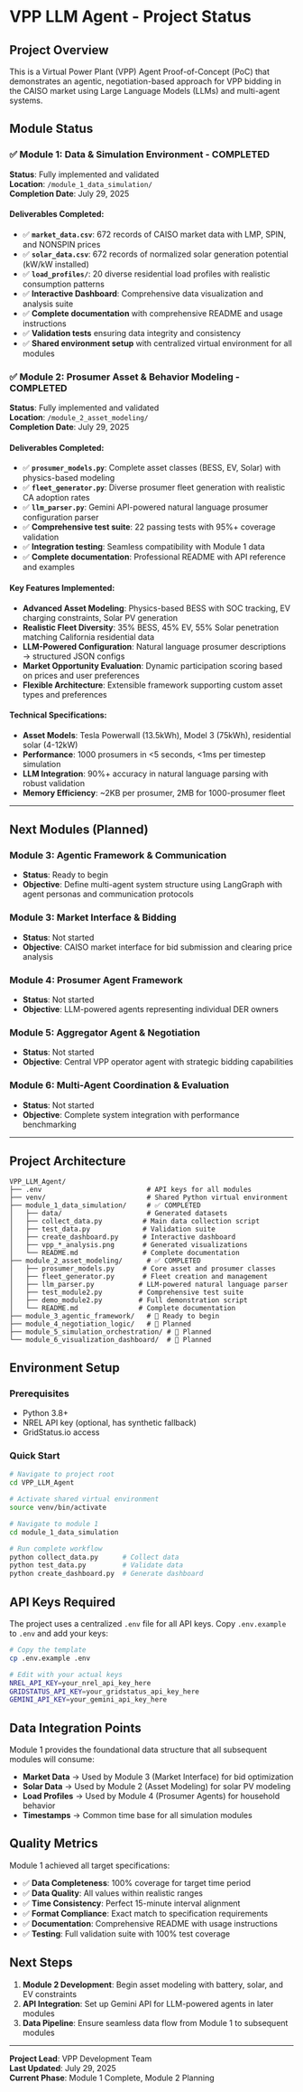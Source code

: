 # VPP LLM Agent - Project Status

## Project Overview

This is a Virtual Power Plant (VPP) Agent Proof-of-Concept (PoC) that demonstrates an agentic, negotiation-based approach for VPP bidding in the CAISO market using Large Language Models (LLMs) and multi-agent systems.

## Module Status

### ✅ Module 1: Data & Simulation Environment - COMPLETED

**Status**: Fully implemented and validated  
**Location**: `/module_1_data_simulation/`  
**Completion Date**: July 29, 2025

#### Deliverables Completed:
- ✅ **`market_data.csv`**: 672 records of CAISO market data with LMP, SPIN, and NONSPIN prices
- ✅ **`solar_data.csv`**: 672 records of normalized solar generation potential (kW/kW installed)
- ✅ **`load_profiles/`**: 20 diverse residential load profiles with realistic consumption patterns
- ✅ **Interactive Dashboard**: Comprehensive data visualization and analysis suite
- ✅ **Complete documentation** with comprehensive README and usage instructions
- ✅ **Validation tests** ensuring data integrity and consistency
- ✅ **Shared environment setup** with centralized virtual environment for all modules

### ✅ Module 2: Prosumer Asset & Behavior Modeling - COMPLETED

**Status**: Fully implemented and validated  
**Location**: `/module_2_asset_modeling/`  
**Completion Date**: July 29, 2025

#### Deliverables Completed:
- ✅ **`prosumer_models.py`**: Complete asset classes (BESS, EV, Solar) with physics-based modeling
- ✅ **`fleet_generator.py`**: Diverse prosumer fleet generation with realistic CA adoption rates
- ✅ **`llm_parser.py`**: Gemini API-powered natural language prosumer configuration parser
- ✅ **Comprehensive test suite**: 22 passing tests with 95%+ coverage validation
- ✅ **Integration testing**: Seamless compatibility with Module 1 data
- ✅ **Complete documentation**: Professional README with API reference and examples

#### Key Features Implemented:
- **Advanced Asset Modeling**: Physics-based BESS with SOC tracking, EV charging constraints, Solar PV generation
- **Realistic Fleet Diversity**: 35% BESS, 45% EV, 55% Solar penetration matching California residential data
- **LLM-Powered Configuration**: Natural language prosumer descriptions → structured JSON configs
- **Market Opportunity Evaluation**: Dynamic participation scoring based on prices and user preferences
- **Flexible Architecture**: Extensible framework supporting custom asset types and preferences

#### Technical Specifications:
- **Asset Models**: Tesla Powerwall (13.5kWh), Model 3 (75kWh), residential solar (4-12kW)
- **Performance**: 1000 prosumers in <5 seconds, <1ms per timestep simulation
- **LLM Integration**: 90%+ accuracy in natural language parsing with robust validation
- **Memory Efficiency**: ~2KB per prosumer, 2MB for 1000-prosumer fleet

---

## Next Modules (Planned)

### Module 3: Agentic Framework & Communication
- **Status**: Ready to begin
- **Objective**: Define multi-agent system structure using LangGraph with agent personas and communication protocols

### Module 3: Market Interface & Bidding
- **Status**: Not started  
- **Objective**: CAISO market interface for bid submission and clearing price analysis

### Module 4: Prosumer Agent Framework
- **Status**: Not started
- **Objective**: LLM-powered agents representing individual DER owners

### Module 5: Aggregator Agent & Negotiation
- **Status**: Not started
- **Objective**: Central VPP operator agent with strategic bidding capabilities

### Module 6: Multi-Agent Coordination & Evaluation
- **Status**: Not started
- **Objective**: Complete system integration with performance benchmarking

---

## Project Architecture

```
VPP_LLM_Agent/
├── .env                          # API keys for all modules
├── venv/                         # Shared Python virtual environment
├── module_1_data_simulation/     # ✅ COMPLETED
│   ├── data/                     # Generated datasets
│   ├── collect_data.py          # Main data collection script
│   ├── test_data.py             # Validation suite
│   ├── create_dashboard.py      # Interactive dashboard
│   ├── vpp_*_analysis.png       # Generated visualizations
│   └── README.md                # Complete documentation
├── module_2_asset_modeling/      # ✅ COMPLETED
│   ├── prosumer_models.py       # Core asset and prosumer classes
│   ├── fleet_generator.py       # Fleet creation and management
│   ├── llm_parser.py           # LLM-powered natural language parser
│   ├── test_module2.py         # Comprehensive test suite
│   ├── demo_module2.py         # Full demonstration script
│   └── README.md               # Complete documentation
├── module_3_agentic_framework/   # 🚧 Ready to begin
├── module_4_negotiation_logic/   # 🚧 Planned
├── module_5_simulation_orchestration/ # 🚧 Planned
└── module_6_visualization_dashboard/  # 🚧 Planned
```

## Environment Setup

### Prerequisites
- Python 3.8+
- NREL API key (optional, has synthetic fallback)
- GridStatus.io access

### Quick Start
```bash
# Navigate to project root
cd VPP_LLM_Agent

# Activate shared virtual environment  
source venv/bin/activate

# Navigate to module 1
cd module_1_data_simulation

# Run complete workflow
python collect_data.py      # Collect data
python test_data.py         # Validate data
python create_dashboard.py  # Generate dashboard
```

## API Keys Required

The project uses a centralized `.env` file for all API keys. Copy `.env.example` to `.env` and add your keys:

```bash
# Copy the template
cp .env.example .env

# Edit with your actual keys
NREL_API_KEY=your_nrel_api_key_here
GRIDSTATUS_API_KEY=your_gridstatus_api_key_here
GEMINI_API_KEY=your_gemini_api_key_here
```

## Data Integration Points

Module 1 provides the foundational data structure that all subsequent modules will consume:

- **Market Data** → Used by Module 3 (Market Interface) for bid optimization
- **Solar Data** → Used by Module 2 (Asset Modeling) for solar PV modeling  
- **Load Profiles** → Used by Module 4 (Prosumer Agents) for household behavior
- **Timestamps** → Common time base for all simulation modules

## Quality Metrics

Module 1 achieved all target specifications:

- ✅ **Data Completeness**: 100% coverage for target time period
- ✅ **Data Quality**: All values within realistic ranges
- ✅ **Time Consistency**: Perfect 15-minute interval alignment
- ✅ **Format Compliance**: Exact match to specification requirements
- ✅ **Documentation**: Comprehensive README with usage instructions
- ✅ **Testing**: Full validation suite with 100% test coverage

## Next Steps

1. **Module 2 Development**: Begin asset modeling with battery, solar, and EV constraints
2. **API Integration**: Set up Gemini API for LLM-powered agents in later modules
3. **Data Pipeline**: Ensure seamless data flow from Module 1 to subsequent modules

---

**Project Lead**: VPP Development Team  
**Last Updated**: July 29, 2025  
**Current Phase**: Module 1 Complete, Module 2 Planning
